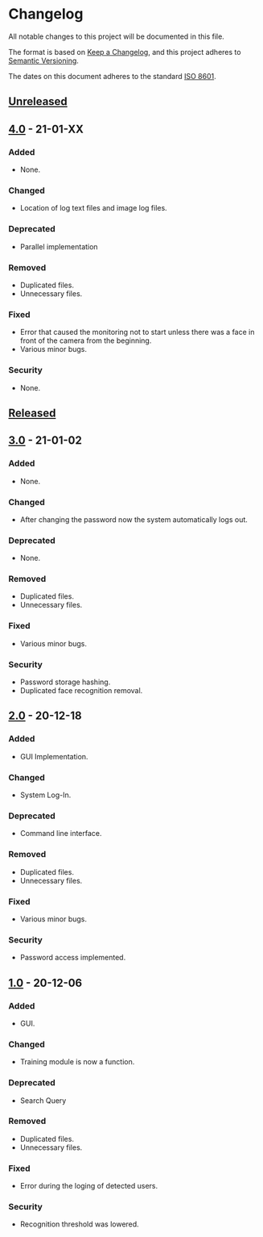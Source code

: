 # Changelog

All notable changes to this project will be documented in this file.

The format is based on [Keep a Changelog](https://keepachangelog.com/en/1.0.0/),
and this project adheres to [Semantic Versioning](https://semver.org/spec/v2.0.0.html).

The dates on this document adheres to the standard [ISO 8601](https://www.iso.org/iso-8601-date-and-time-format.htmll).

## [Unreleased](CHANGELOG.md)

## [4.0](https://github.com/lcortesg/Let-Me-In/releases/) - 21-01-XX

### Added

- None.

### Changed

- Location of log text files and image log files.

### Deprecated

- Parallel implementation

### Removed

- Duplicated files.
- Unnecessary files.

### Fixed

- Error that caused the monitoring not to start unless there was a face in front of the camera from the beginning.
- Various minor bugs.

### Security

- None.

## [Released](https://github.com/lcortesg/Let-Me-In/releases)

## [3.0](https://github.com/lcortesg/Let-Me-In/releases/tag/3.0) - 21-01-02

### Added

- None.

### Changed

- After changing the password now the system automatically logs out.

### Deprecated

- None.

### Removed

- Duplicated files.
- Unnecessary files.

### Fixed

- Various minor bugs.

### Security

- Password storage hashing.
- Duplicated face recognition removal.

## [2.0](https://github.com/lcortesg/Let-Me-In/releases/tag/2.0) - 20-12-18

### Added

- GUI Implementation.

### Changed

- System Log-In.

### Deprecated

- Command line interface.

### Removed

- Duplicated files.
- Unnecessary files.

### Fixed

- Various minor bugs.

### Security

- Password access implemented.

## [1.0](https://github.com/lcortesg/Let-Me-In/releases/tag/1.0) - 20-12-06

### Added

- GUI.

### Changed

- Training module is now a function.

### Deprecated

- Search Query

### Removed

- Duplicated files.
- Unnecessary files.

### Fixed

- Error during the loging of detected users.

### Security

- Recognition threshold was lowered.


